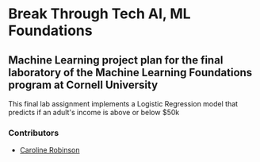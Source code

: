 # Break Through Tech AI, ML Foundations
## Machine Learning project plan for the final laboratory of the Machine Learning Foundations program at Cornell University

This final lab assignment implements a Logistic Regression model that predicts if an adult's income is above or below $50k

### Contributors
* [Caroline Robinson](https://github.com/cbellerob)
